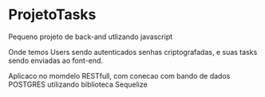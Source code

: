 # ProjetoTasks

Pequeno projeto de back-and utlizando javascript 

Onde temos Users sendo autenticados senhas criptografadas, e suas tasks sendo enviadas ao font-end.

Aplicaco no momdelo RESTfull, com conecao com bando de dados POSTGRES  utilizando biblioteca Sequelize
